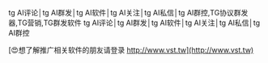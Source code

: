 tg AI评论│tg AI群发│tg AI软件│tg AI关注│tg AI私信│tg AI群控,TG协议群发器,TG营销,TG群发软件
tg AI评论│tg AI群发│tg AI软件│tg AI关注│tg AI私信│tg AI群控

[😍想了解推广相关软件的朋友请登录 http://www.vst.tw](http://www.vst.tw)



